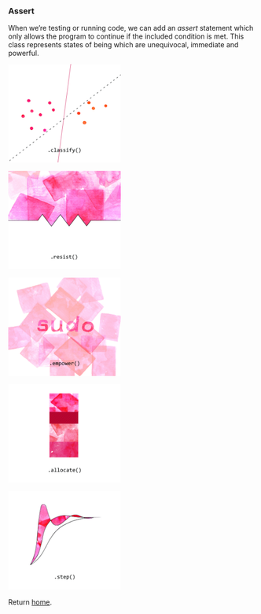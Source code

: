 ### Assert

When we’re testing or running code, we can add an *assert* statement which only allows the program to continue if the included condition is met. This class represents states of being which are unequivocal, immediate and powerful.

[<img src="../../assets/01-ASSERT-CLASSIFY.jpg" height="200" />](classify.md)

[<img src="../../assets/02-ASSERT-RESIST.jpg" height="200" />](resist.md)

[<img src="../../assets/03-ASSERT-SUDO.jpg" height="200" />](empower.md)

[<img src="../../assets/04-ASSERT-ALLOCATE.jpg" height="200" />](allocate.md)

[<img src="../../assets/05-ASSERT-STEP.jpg" height="200" />](step.md)

Return [home](../index.md).
